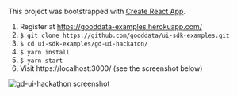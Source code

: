 This project was bootstrapped with [Create React App](https://github.com/facebookincubator/create-react-app).

1. Register at https://gooddata-examples.herokuapp.com/
1. `$ git clone https://github.com/gooddata/ui-sdk-examples.git`
1. `$ cd ui-sdk-examples/gd-ui-hackaton/`
1. `$ yarn install`
1. `$ yarn start`
1. Visit https://localhost:3000/ (see the screenshot below)

![gd-ui-hackathon screenshot](https://raw.githubusercontent.com/gooddata/ui-sdk-examples/master/gd-ui-hackathon/public/home-page.png "GoodData.UI Hackathon Screenshot")
